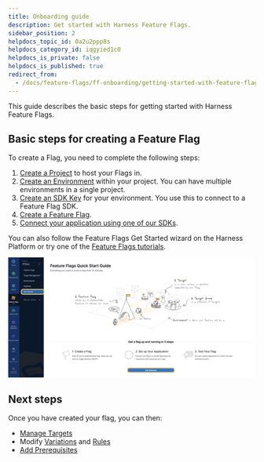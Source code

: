 ```yaml
---
title: Onboarding guide
description: Get started with Harness Feature Flags.
sidebar_position: 2
helpdocs_topic_id: 0a2u2ppp8s
helpdocs_category_id: iqgyied1c0
helpdocs_is_private: false
helpdocs_is_published: true
redirect_from:
  - /docs/feature-flags/ff-onboarding/getting-started-with-feature-flags
---
```


This guide describes the basic steps for getting started with Harness Feature Flags.

## Basic steps for creating a Feature Flag

To create a Flag, you need to complete the following steps:

1. [Create a Project](/docs/feature-flags/use-ff/ff-creating-flag/create-a-project) to host your Flags in.
2. [Create an Environment](/docs/feature-flags/use-ff/ff-creating-flag/create-a-project#create-an-environment) within your project. You can have multiple environments in a single project.
3. [Create an SDK Key](/docs/feature-flags/use-ff/ff-creating-flag/create-a-project#create-an-sdk-key) for your environment. You use this to connect to a Feature Flag SDK.
4. [Create a Feature Flag](/docs/feature-flags/use-ff/ff-creating-flag/create-a-feature-flag).
5. [Connect your application using one of our SDKs](/docs/feature-flags/use-ff/ff-sdks/sdk-overview/client-side-and-server-side-sdks).

You can also follow the Feature Flags Get Started wizard on the Harness Platform or try one of the [Feature Flags tutorials](./tutorials.md).

![A screenshot of the Harness Platform that highlights the Get Started button on the left navigation.](./static/2-getting-started-with-feature-flags-01.png)

## Next steps

Once you have created your flag, you can then:

* [Manage Targets](/docs/feature-flags/use-ff/ff-target-management/targeting-users-with-flags)
* Modify [Variations](/docs/feature-flags/use-ff/ff-creating-flag/manage-variations) and [Rules](/docs/feature-flags/use-ff/ff-target-management/targeting-users-with-flags)
* [Add Prerequisites](/docs/feature-flags/use-ff/ff-creating-flag/add-prerequisites-to-feature-flag)
